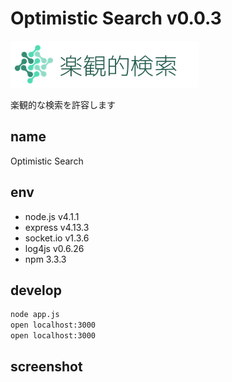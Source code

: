 # Optimistic Search v0.0.3

![aaa](public/img/logo.png)

楽観的な検索を許容します

## name
Optimistic Search

## env
* node.js v4.1.1
* express v4.13.3
* socket.io v1.3.6
* log4js v0.6.26
* npm 3.3.3

## develop

```.bash
node app.js
open localhost:3000
open localhost:3000
```

## screenshot
